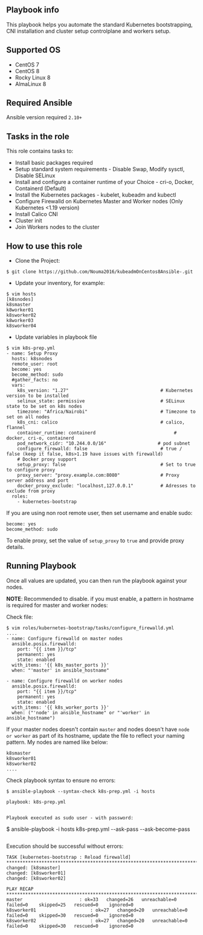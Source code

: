 
## Playbook info

This playbook helps you automate the standard Kubernetes bootstrapping, CNI installation and cluster setup controlplane and workers setup.

## Supported OS

- CentOS 7
- CentOS 8
- Rocky Linux 8
- AlmaLinux 8

## Required Ansible
Ansible version required `2.10+`

## Tasks in the role

This role contains tasks to:

- Install basic packages required
- Setup standard system requirements - Disable Swap, Modify sysctl, Disable SELinux
- Install and configure a container runtime of your Choice - cri-o, Docker, Containerd (Default)
- Install the Kubernetes packages - kubelet, kubeadm and kubectl
- Configure Firewalld on Kubernetes Master and Worker nodes (Only Kubernetes <1.19 version)
- Install Calico CNI
- Cluster init
- Join Workers nodes to the cluster

## How to use this role

- Clone the Project:

```
$ git clone https://github.com/Nouma2016/kubeadmOnCentos8Ansible-.git
```

- Update your inventory, for example:

```
$ vim hosts
[k8snodes]
k8smaster
k8worker01
k8sworker02
k8worker03
k8sworker04
```

- Update variables in playbook file

```
$ vim k8s-prep.yml
- name: Setup Proxy
  hosts: k8snodes
  remote_user: root
  become: yes
  become_method: sudo
  #gather_facts: no
  vars:
    k8s_version: "1.27"                                  # Kubernetes version to be installed
    selinux_state: permissive                            # SELinux state to be set on k8s nodes
    timezone: "Africa/Nairobi"                           # Timezone to set on all nodes
    k8s_cni: calico                                      # calico, flannel
    container_runtime: containerd                             # docker, cri-o, containerd
    pod_network_cidr: "10.244.0.0/16"                   # pod subnet
    configure_firewalld: false                           # true / false (keep it false, k8s>1.19 have issues with firewalld)
    # Docker proxy support
    setup_proxy: false                                   # Set to true to configure proxy
    proxy_server: "proxy.example.com:8080"               # Proxy server address and port
    docker_proxy_exclude: "localhost,127.0.0.1"          # Adresses to exclude from proxy
  roles:
    - kubernetes-bootstrap
```

If you are using non root remote user, then set username and enable sudo:

```
become: yes
become_method: sudo
```

To enable proxy, set the value of `setup_proxy` to `true` and provide proxy details.

## Running Playbook

Once all values are updated, you can then run the playbook against your nodes.

**NOTE**: Recommended to disable. if you must enable, a pattern in hostname is required for master and worker nodes:

Check file:

```
$ vim roles/kubernetes-bootstrap/tasks/configure_firewalld.yml
....
- name: Configure firewalld on master nodes
  ansible.posix.firewalld:
    port: "{{ item }}/tcp"
    permanent: yes
    state: enabled
  with_items: '{{ k8s_master_ports }}'
  when: "'master' in ansible_hostname"

- name: Configure firewalld on worker nodes
  ansible.posix.firewalld:
    port: "{{ item }}/tcp"
    permanent: yes
    state: enabled
  with_items: '{{ k8s_worker_ports }}'
  when: ("'node' in ansible_hostname" or "'worker' in ansible_hostname")

```

If your master nodes doesn't contain `master` and nodes doesn't have `node or worker` as part of its hostname, update the file to reflect your naming pattern. My nodes are named like below:

```
k8smaster
k8sworker01
k8sworker02
....
```

Check playbook syntax to ensure no errors:

```
$ ansible-playbook --syntax-check k8s-prep.yml -i hosts

playbook: k8s-prep.yml
```


```

Playbook executed as sudo user - with password:

```
$ ansible-playbook -i hosts k8s-prep.yml --ask-pass --ask-become-pass
```

```
Execution should be successful without errors:

```
TASK [kubernetes-bootstrap : Reload firewalld] *********************************************************************************************************
changed: [k8smaster]
changed: [k8sworker01]
changed: [k8sworker02]

PLAY RECAP *********************************************************************************************************************************************
master                     : ok=33   changed=26   unreachable=0    failed=0    skipped=25   rescued=0    ignored=0
k8sworker01                    : ok=27   changed=20   unreachable=0    failed=0    skipped=30   rescued=0    ignored=0
k8sworker02                    : ok=27   changed=20   unreachable=0    failed=0    skipped=30   rescued=0    ignored=0
```
